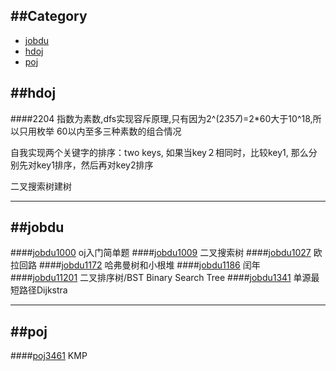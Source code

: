 ##Category
---
- [jobdu](#jobdu)
- [hdoj](#hdoj)
- [poj](#poj)


##hdoj
----
####2204
指数为素数,dfs实现容斥原理,只有因为2^(2*3*5*7*)=2*60大于10^18,所以只用枚举
60以内至多三种素数的组合情况


自我实现两个关键字的排序：two keys, 如果当key２相同时，比较key1, 那么分别先对key1排序，然后再对key2排序


二叉搜索树建树

---
##jobdu
---
####[jobdu1000](http://ac.jobdu.com/problem.php?pid=1000) oj入门简单题
####[jobdu1009](http://ac.jobdu.com/problem.php?pid=1009) 二叉搜索树
####[jobdu1027](http://ac.jobdu.com/problem.php?pid=1027) 欧拉回路
####[jobdu1172](http://ac.jobdu.com/problem.php?pid=1172) 哈弗曼树和小根堆
####[jobdu1186](http://ac.jobdu.com/problem.php?pid=1186) 闰年
####[jobdu11201](http://ac.jobdu.com/problem.php?pid=11201) 二叉排序树/BST Binary Search Tree
####[jobdu1341](http://ac.jobdu.com/problem.php?pid=1341) 单源最短路径Dijkstra



---
##poj
---
####[poj3461](http://poj.org/problem?id=3461) KMP
